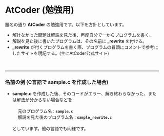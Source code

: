 # AtCoder (勉強用)  
題名の通り **AtCoder** の勉強用です。以下を方針としています。  
- 解けなかった問題は解説を見た後、再度自分で一からプログラムを書く。  
- 解説を見た後に書いたプログラムは、その名前に **_rewrite** を付ける。
- **_rewrite** が付くプログラムを書く際、プログラムの冒頭にコメントで参考にしたサイトを明記する。(主にAtCoder公式サイト)  
<br><br>
___
### 名前の例 (C言語で sample.c を作成した場合)
- **sample.c** を作成した後、そのコードがエラー、解き終わらなかった、または解法が分からない場合などを
<br><br>
&emsp; 元のプログラム名 : **`sample.c`**  
&emsp; 解説を見た後のプログラム名 : **`sample_rewrite.c`**
<br><br>
としています。他の言語でも同様です。  
